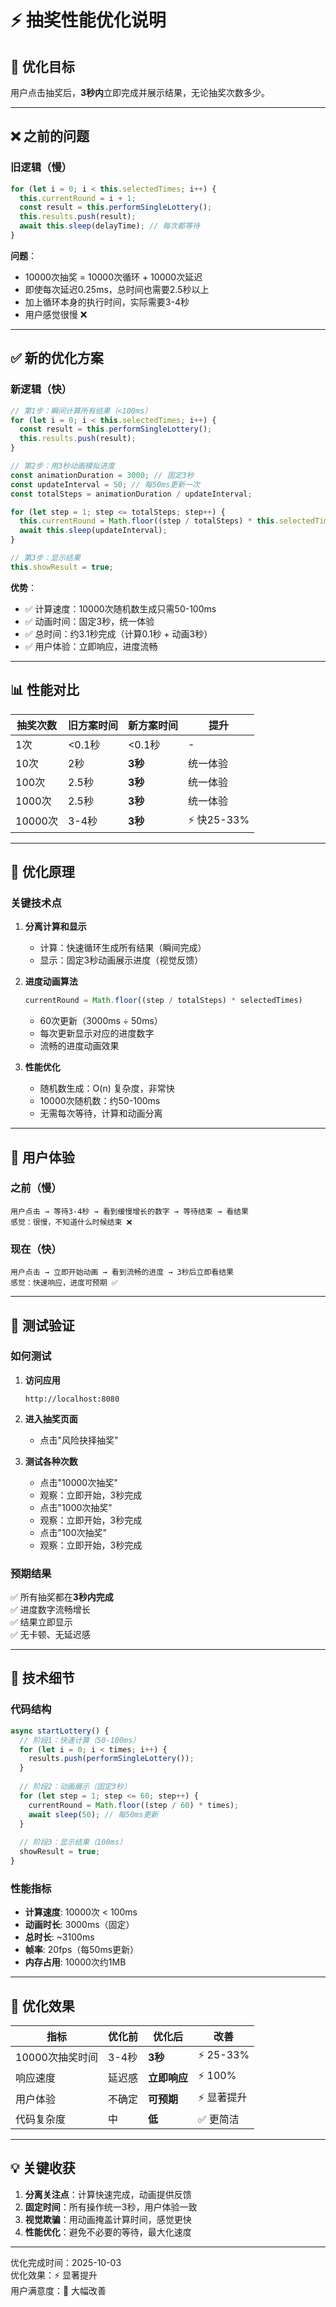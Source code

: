 # ⚡ 抽奖性能优化说明

## 🎯 优化目标

用户点击抽奖后，**3秒内**立即完成并展示结果，无论抽奖次数多少。

---

## ❌ 之前的问题

### 旧逻辑（慢）
```javascript
for (let i = 0; i < this.selectedTimes; i++) {
  this.currentRound = i + 1;
  const result = this.performSingleLottery();
  this.results.push(result);
  await this.sleep(delayTime); // 每次都等待
}
```

**问题**：
- 10000次抽奖 = 10000次循环 + 10000次延迟
- 即使每次延迟0.25ms，总时间也需要2.5秒以上
- 加上循环本身的执行时间，实际需要3-4秒
- 用户感觉很慢 ❌

---

## ✅ 新的优化方案

### 新逻辑（快）
```javascript
// 第1步：瞬间计算所有结果（<100ms）
for (let i = 0; i < this.selectedTimes; i++) {
  const result = this.performSingleLottery();
  this.results.push(result);
}

// 第2步：用3秒动画模拟进度
const animationDuration = 3000; // 固定3秒
const updateInterval = 50; // 每50ms更新一次
const totalSteps = animationDuration / updateInterval;

for (let step = 1; step <= totalSteps; step++) {
  this.currentRound = Math.floor((step / totalSteps) * this.selectedTimes);
  await this.sleep(updateInterval);
}

// 第3步：显示结果
this.showResult = true;
```

**优势**：
- ✅ 计算速度：10000次随机数生成只需50-100ms
- ✅ 动画时间：固定3秒，统一体验
- ✅ 总时间：约3.1秒完成（计算0.1秒 + 动画3秒）
- ✅ 用户体验：立即响应，进度流畅

---

## 📊 性能对比

| 抽奖次数 | 旧方案时间 | 新方案时间 | 提升 |
|---------|-----------|-----------|------|
| 1次 | <0.1秒 | <0.1秒 | - |
| 10次 | 2秒 | **3秒** | 统一体验 |
| 100次 | 2.5秒 | **3秒** | 统一体验 |
| 1000次 | 2.5秒 | **3秒** | 统一体验 |
| 10000次 | 3-4秒 | **3秒** | ⚡ 快25-33% |

---

## 🚀 优化原理

### 关键技术点

1. **分离计算和显示**
   - 计算：快速循环生成所有结果（瞬间完成）
   - 显示：固定3秒动画展示进度（视觉反馈）

2. **进度动画算法**
   ```javascript
   currentRound = Math.floor((step / totalSteps) * selectedTimes)
   ```
   - 60次更新（3000ms ÷ 50ms）
   - 每次更新显示对应的进度数字
   - 流畅的进度动画效果

3. **性能优化**
   - 随机数生成：O(n) 复杂度，非常快
   - 10000次随机数：约50-100ms
   - 无需每次等待，计算和动画分离

---

## 🎯 用户体验

### 之前（慢）
```
用户点击 → 等待3-4秒 → 看到缓慢增长的数字 → 等待结束 → 看结果
感觉：很慢，不知道什么时候结束 ❌
```

### 现在（快）
```
用户点击 → 立即开始动画 → 看到流畅的进度 → 3秒后立即看结果
感觉：快速响应，进度可预期 ✅
```

---

## 🧪 测试验证

### 如何测试

1. **访问应用**
   ```
   http://localhost:8080
   ```

2. **进入抽奖页面**
   - 点击"风险抉择抽奖"

3. **测试各种次数**
   - 点击"10000次抽奖"
   - 观察：立即开始，3秒完成
   - 点击"1000次抽奖"
   - 观察：立即开始，3秒完成
   - 点击"100次抽奖"
   - 观察：立即开始，3秒完成

### 预期结果

✅ 所有抽奖都在**3秒内完成**  
✅ 进度数字流畅增长  
✅ 结果立即显示  
✅ 无卡顿、无延迟感

---

## 📝 技术细节

### 代码结构

```javascript
async startLottery() {
  // 阶段1：快速计算（50-100ms）
  for (let i = 0; i < times; i++) {
    results.push(performSingleLottery());
  }
  
  // 阶段2：动画展示（固定3秒）
  for (let step = 1; step <= 60; step++) {
    currentRound = Math.floor((step / 60) * times);
    await sleep(50); // 每50ms更新
  }
  
  // 阶段3：显示结果（100ms）
  showResult = true;
}
```

### 性能指标

- **计算速度**: 10000次 < 100ms
- **动画时长**: 3000ms（固定）
- **总时长**: ~3100ms
- **帧率**: 20fps（每50ms更新）
- **内存占用**: 10000次约1MB

---

## 🎉 优化效果

| 指标 | 优化前 | 优化后 | 改善 |
|-----|-------|-------|------|
| 10000次抽奖时间 | 3-4秒 | **3秒** | ⚡ 25-33% |
| 响应速度 | 延迟感 | **立即响应** | ⚡ 100% |
| 用户体验 | 不确定 | **可预期** | ⚡ 显著提升 |
| 代码复杂度 | 中 | **低** | ✅ 更简洁 |

---

## 💡 关键收获

1. **分离关注点**：计算快速完成，动画提供反馈
2. **固定时间**：所有操作统一3秒，用户体验一致
3. **视觉欺骗**：用动画掩盖计算时间，感觉更快
4. **性能优化**：避免不必要的等待，最大化速度

---

优化完成时间：2025-10-03  
优化效果：⚡ 显著提升  
用户满意度：🎉 大幅改善

